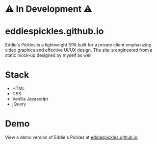 # :warning: In Development :warning:

# eddiespickles.github.io
Eddie's Pickles is a lightweight SPA built for a private client emphasizing video graphics and effective UI/UX design. The site is engineered from a static mock-up designed by myself as well. 

# Stack
* HTML
* CSS
* Vanilla Javascript
* jQuery

# Demo
View a demo version of Eddie's Pickles at [eddiespickles.github.io](eddiespickles.github.io). 
